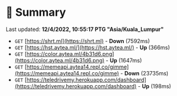 # 📖 Summary
Last updated: **12/4/2022, 10:55:17 PTG "Asia/Kuala_Lumpur"**

- `GET` [https://shrt.ml](https://shrt.ml) - **Down** (7592ms)
- `GET` [https://hst.aytea.ml/](https://hst.aytea.ml/) - **Up** (366ms)
- `GET` [https://color.aytea.ml/4b31d6.png](https://color.aytea.ml/4b31d6.png) - **Up** (1647ms)
- `GET` [https://memeapi.aytea14.repl.co/gimme](https://memeapi.aytea14.repl.co/gimme) - **Down** (23735ms)
- `GET` [https://teledrivemy.herokuapp.com/dashboard](https://teledrivemy.herokuapp.com/dashboard) - **Up** (198ms)
